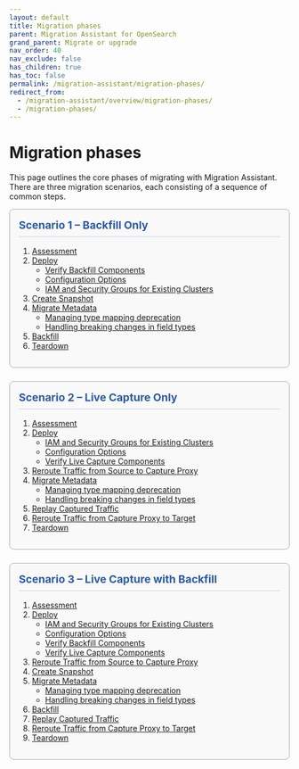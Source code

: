 ```yaml
---
layout: default
title: Migration phases
parent: Migration Assistant for OpenSearch
grand_parent: Migrate or upgrade
nav_order: 40
nav_exclude: false
has_children: true
has_toc: false
permalink: /migration-assistant/migration-phases/
redirect_from:
  - /migration-assistant/overview/migration-phases/
  - /migration-phases/
---
```


# Migration phases

This page outlines the core phases of migrating with Migration Assistant. There are three migration scenarios, each consisting of a sequence of common steps.

<style>
.scenario-container {
  border: 1px solid #aaa;
  border-radius: 0.5rem;
  padding: 1rem;
  margin-bottom: 1.5rem;
  background-color: #f9f9f9;
}
.scenario-title {
  font-weight: bold;
  font-size: 1.2rem;
  margin-bottom: 1rem;
  color: #2c5aa0;
  border-bottom: 2px solid #e1e4e8;
  padding-bottom: 0.5rem;
}
.scenario-container ol {
  margin-top: 0.5rem;
}
</style>

<div class="scenario-container" id="scenario-1">
<div class="scenario-title">Scenario 1 – Backfill Only</div>

<ol>
  <li><a href="{{site.url}}{{site.baseurl}}/migration-assistant/migration-phases/assessment/">Assessment</a></li>
  <li><a href="{{site.url}}{{site.baseurl}}/migration-assistant/migration-phases/deploy/">Deploy</a>
    <ul>
      <li><a href="{{site.url}}{{site.baseurl}}/migration-assistant/migration-phases/deploy/verifying-backfill-components/">Verify Backfill Components</a></li>
      <li><a href="{{site.url}}{{site.baseurl}}/migration-assistant/migration-phases/deploy/configuration-options/">Configuration Options</a></li>
      <li><a href="{{site.url}}{{site.baseurl}}/migration-assistant/migration-phases/deploy/iam-and-security-groups-for-existing-clusters/">IAM and Security Groups for Existing Clusters</a></li>
    </ul>
  </li>
  <li><a href="{{site.url}}{{site.baseurl}}/migration-assistant/migration-phases/create-snapshot/">Create Snapshot</a></li>
  <li><a href="{{site.url}}{{site.baseurl}}/migration-assistant/migration-phases/migrate-metadata/">Migrate Metadata</a>
    <ul>
      <li><a href="{{site.url}}{{site.baseurl}}/migration-assistant/migration-phases/migrate-metadata/handling-type-mapping-deprecation/">Managing type mapping deprecation</a></li>
      <li><a href="{{site.url}}{{site.baseurl}}/migration-assistant/migration-phases/migrate-metadata/handling-field-type-breaking-changes/">Handling breaking changes in field types</a></li>
    </ul>
  </li>
  <li><a href="{{site.url}}{{site.baseurl}}/migration-assistant/migration-phases/backfill/">Backfill</a></li>
  <li><a href="{{site.url}}{{site.baseurl}}/migration-assistant/migration-phases/remove-migration-infrastructure/">Teardown</a></li>
</ol>

</div>

<div class="scenario-container" id="scenario-2">
<div class="scenario-title">Scenario 2 – Live Capture Only</div>

<ol>
  <li><a href="{{site.url}}{{site.baseurl}}/migration-assistant/migration-phases/assessment/">Assessment</a></li>
  <li><a href="{{site.url}}{{site.baseurl}}/migration-assistant/migration-phases/deploy/">Deploy</a>
    <ul>
      <li><a href="{{site.url}}{{site.baseurl}}/migration-assistant/migration-phases/deploy/iam-and-security-groups-for-existing-clusters/">IAM and Security Groups for Existing Clusters</a></li>
      <li><a href="{{site.url}}{{site.baseurl}}/migration-assistant/migration-phases/deploy/configuration-options/">Configuration Options</a></li>
      <li><a href="{{site.url}}{{site.baseurl}}/migration-assistant/migration-phases/deploy/verifying-live-capture-components/">Verify Live Capture Components</a></li>
    </ul>
  </li>
  <li><a href="{{site.url}}{{site.baseurl}}/migration-assistant/migration-phases/reroute-source-to-proxy/">Reroute Traffic from Source to Capture Proxy</a></li>
  <li><a href="{{site.url}}{{site.baseurl}}/migration-assistant/migration-phases/migrate-metadata/">Migrate Metadata</a>
    <ul>
      <li><a href="{{site.url}}{{site.baseurl}}/migration-assistant/migration-phases/migrate-metadata/handling-type-mapping-deprecation/">Managing type mapping deprecation</a></li>
      <li><a href="{{site.url}}{{site.baseurl}}/migration-assistant/migration-phases/migrate-metadata/handling-field-type-breaking-changes/">Handling breaking changes in field types</a></li>
    </ul>
  </li>
  <li><a href="{{site.url}}{{site.baseurl}}/migration-assistant/migration-phases/replay-captured-traffic/">Replay Captured Traffic</a></li>
  <li><a href="{{site.url}}{{site.baseurl}}/migration-assistant/migration-phases/reroute-traffic-from-capture-proxy-to-target/">Reroute Traffic from Capture Proxy to Target</a></li>
  <li><a href="{{site.url}}{{site.baseurl}}/migration-assistant/migration-phases/remove-migration-infrastructure/">Teardown</a></li>
</ol>

</div>

<div class="scenario-container" id="scenario-3">
<div class="scenario-title">Scenario 3 – Live Capture with Backfill</div>

<ol>
  <li><a href="{{site.url}}{{site.baseurl}}/migration-assistant/migration-phases/assessment/">Assessment</a></li>
  <li><a href="{{site.url}}{{site.baseurl}}/migration-assistant/migration-phases/deploy/">Deploy</a>
    <ul>
      <li><a href="{{site.url}}{{site.baseurl}}/migration-assistant/migration-phases/deploy/iam-and-security-groups-for-existing-clusters/">IAM and Security Groups for Existing Clusters</a></li>
      <li><a href="{{site.url}}{{site.baseurl}}/migration-assistant/migration-phases/deploy/configuration-options/">Configuration Options</a></li>
      <li><a href="{{site.url}}{{site.baseurl}}/migration-assistant/migration-phases/deploy/verifying-backfill-components/">Verify Backfill Components</a></li>
      <li><a href="{{site.url}}{{site.baseurl}}/migration-assistant/migration-phases/deploy/verifying-live-capture-components/">Verify Live Capture Components</a></li>
    </ul>
  </li>
  <li><a href="{{site.url}}{{site.baseurl}}/migration-assistant/migration-phases/reroute-source-to-proxy/">Reroute Traffic from Source to Capture Proxy</a></li>
  <li><a href="{{site.url}}{{site.baseurl}}/migration-assistant/migration-phases/create-snapshot/">Create Snapshot</a></li>
  <li><a href="{{site.url}}{{site.baseurl}}/migration-assistant/migration-phases/migrate-metadata/">Migrate Metadata</a>
    <ul>
      <li><a href="{{site.url}}{{site.baseurl}}/migration-assistant/migration-phases/migrate-metadata/handling-type-mapping-deprecation/">Managing type mapping deprecation</a></li>
      <li><a href="{{site.url}}{{site.baseurl}}/migration-assistant/migration-phases/migrate-metadata/handling-field-type-breaking-changes/">Handling breaking changes in field types</a></li>
    </ul>
  </li>
  <li><a href="{{site.url}}{{site.baseurl}}/migration-assistant/migration-phases/backfill/">Backfill</a></li>
  <li><a href="{{site.url}}{{site.baseurl}}/migration-assistant/migration-phases/replay-captured-traffic/">Replay Captured Traffic</a></li>
  <li><a href="{{site.url}}{{site.baseurl}}/migration-assistant/migration-phases/reroute-traffic-from-capture-proxy-to-target/">Reroute Traffic from Capture Proxy to Target</a></li>
  <li><a href="{{site.url}}{{site.baseurl}}/migration-assistant/migration-phases/remove-migration-infrastructure/">Teardown</a></li>
</ol>

</div>
